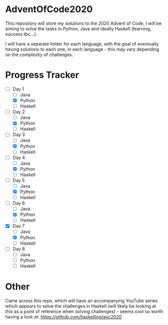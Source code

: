 # AdventOfCode2020

This repository will store my solutions to the 2020 Advent of Code, I will be aiming to solve the tasks in Python, Java and ideally Haskell (learning, success tbc...).

I will have a separate folder for each language, with the goal of eventually having solutions to each one, in each language - this may vary depending on the complexity of challenges.

# Progress Tracker
- [ ] Day 1
  - [ ] Java
  - [x] Python
  - [ ] Haskell
- [ ] Day 2
  -  [ ] Java
  -  [x] Python
  -  [ ] Haskell
- [ ] Day 3
  - [ ] Java
  - [x] Python
  - [ ] Haskell
- [ ] Day 4
  - [ ] Java
  - [x] Python
  - [ ] Haskell
- [ ] Day 5
  - [ ] Java
  - [x] Python
  - [ ] Haskell
- [ ] Day 6
  - [ ] Java
  - [x] Python
  - [ ] Haskell
- [x] Day 7 
  - [ ] Java
  - [x] Python
  - [ ] Haskell
- [ ] Day 8
  - [ ] Java
  - [ ] Python
  - [ ] Haskell

# Other
Came across this repo, which will have an accompanying YouTube series which appears to solve the challenges in Haskell (will likely be looking at this as a point of reference when solving challenges) - seems cool so worth having a look at: https://github.com/haskelling/aoc2020
